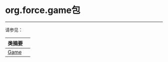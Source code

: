 # org.force.game包 # 


---
请参见：  

| 类摘要  |   |  
|----| --- |
|[Game](org_force_game/game.md)||





